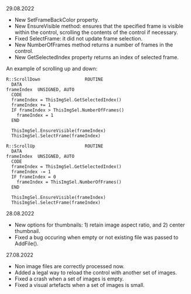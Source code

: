 29.08.2022
- New SetFrameBackColor property.
- New EnsureVisible method: ensures that the specified frame is visible within the control, scrolling the contents of the control if necessary.
- Fixed SelectFrame: it did not update frame selection.
- New NumberOfFrames method returns a number of frames in the control.
- New GetSelectedIndex property returns an index of selected frame.

An example of scrolling up and down:
```
R::ScrollDown                 ROUTINE
  DATA
frameIndex  UNSIGNED, AUTO
  CODE
  frameIndex = ThisImgSel.GetSelectedIndex()
  frameIndex += 1
  IF frameIndex > ThisImgSel.NumberOfFrames()
    frameIndex = 1
  END
  
  ThisImgSel.EnsureVisible(frameIndex)
  ThisImgSel.SelectFrame(frameIndex)
    
R::ScrollUp                   ROUTINE
  DATA
frameIndex  UNSIGNED, AUTO
  CODE
  frameIndex = ThisImgSel.GetSelectedIndex()
  frameIndex -= 1
  IF frameIndex = 0
    frameIndex = ThisImgSel.NumberOfFrames()
  END
  
  ThisImgSel.EnsureVisible(frameIndex)
  ThisImgSel.SelectFrame(frameIndex)
```



28.08.2022
- New options for thumbnails: 1) retain image aspect ratio, and 2) center thumbnail.
- Fixed a bug occuring when empty or not existing file was passed to AddFile().

27.08.2022
- Non image files are correctly processed now.
- Added a legal way to reload the control with another set of images.
- Fixed a crash when a set of images is empty.
- Fixed a visual artefacts when a set of images is small.